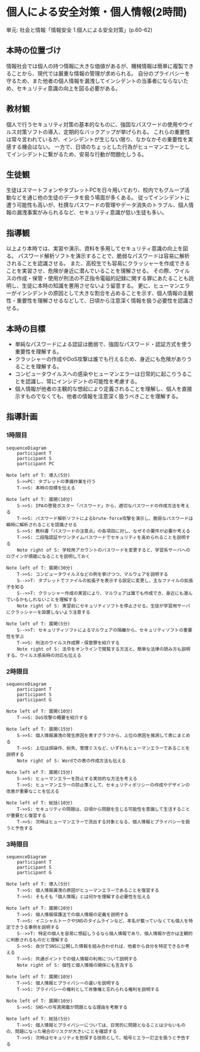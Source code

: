 # 個人による安全対策・個人情報(2時間)
単元: 社会と情報「情報安全 1.個人による安全対策」(p.60-62)

## 本時の位置づけ
情報社会では個人の持つ情報に大きな価値があるが、機械情報は簡単に複製できることから、現代では厳重な情報の管理が求められる。
自分のプライバシーを守るため、また他者の個人情報を漏洩してインシデントの当事者にならないため、セキュリティ意識の向上を図る必要がある。

## 教材観
個人で行うセキュリティ対策の基本的なものに、強固なパスワードの使用やウイルス対策ソフトの導入、定期的なバックアップが挙げられる。
これらの重要性は常々言われているが、インシデントが生じない限り、なかなかその重要性を実感する機会はない。
一方で、日頃のちょっとした行為がヒューマンエラーとしてインシデントに繋がるため、安易な行動が問題化しうる。

## 生徒観
生徒はスマートフォンやタブレットPCを日々用いており、校内でもグループ活動などを通じ他の生徒のデータを扱う場面が多くある。
従ってインシデントに遭う可能性も高いが、杜撰なパスワードの管理やデータ消失のトラブル、個人情報の漏洩事案がみられるなど、セキュリティ意識が低い生徒も多い。

## 指導観
以上より本時では、実習や演示、資料を多用してセキュリティ意識の向上を図る。
パスワード解析ソフトを演示することで、脆弱なパスワードは容易に解析されることを認識させる。
また、高校生でも容易にクラッシャーを作成できることを実習させ、危険が身近に潜んでいることを理解させる。
その際、ウイルスの作成・保管・使用が刑法の不正指令電磁的記録に関する罪にあたることも説明し、生徒に本時の知識を悪用させないよう留意する。
更に、ヒューマンエラーがインシデントの原因として大きな割合を占めることを示す、個人情報の主観性・重要性を理解させるなどして、日頃から注意深く情報を扱う必要性を認識させる。

## 本時の目標
- 単純なパスワードによる認証は脆弱で、強固なパスワード・認証方式を使う重要性を理解する。
- クラッシャーの作成やDoS攻撃は誰でも行えるため、身近にも危険がありうることを理解する。
- コンピュータウイルスへの感染やヒューマンエラーは日常的に起こりうることを認識し、常にインシデントの可能性を考慮する。
- 個人情報が他者の主観的な想起により定義されることを理解し、個人を直接示すものでなくても、他者の情報を注意深く扱うべきことを理解する。

## 指導計画
### 1時限目
```mermaid
sequenceDiagram
	participant T
	participant S
	participant PC

Note left of T: 導入(5分)
	S->>PC: タブレットの準備作業を行う
	T->>S: 本時の目標を伝える

Note left of T: 展開(10分)
	S->>S: IPAの啓発ポスター「パスワード」から、適切なパスワードの作成方法を考える
	T->>S: パスワード解析ソフトによるbrute-force攻撃を演示し、脆弱なパスワードは瞬時に解析されることを認識させる
	S->>S: 教科書「パスワードの注意点」の各項目に対し、なぜその要件が必要か考える
	T->>S: 二段階認証やワンタイムパスワードでセキュリティを高められることを説明する
	Note right of S: 学校用アカウントのパスワードを変更すると、学習系サーバへのログインが煩雑になることを説明しておく

Note left of T: 展開(30分)
	T->>S: コンピュータウイルスなどの例を挙げつつ、マルウェアを説明する
	S-->>T: タブレットでファイルの拡張子を表示する設定に変更し、主なファイルの拡張子を知る
	S-->>T: クラッシャー作成の実習により、マルウェアは誰でも作成でき、身近にも潜んでいるかもしれないことを理解する
	Note right of S: 実習前にセキュリティソフトを停止させる。生徒が学習用サーバにクラッシャーを設置しないよう注意する

Note left of T: 展開(5分)
	S-->>T: セキュリティソフトによるマルウェアの隔離から、セキュリティソフトの重要性を学ぶ
	T->>S: 刑法のウイルス作成罪・保管罪を紹介する
	Note right of S: 法令をオンラインで閲覧する方法と、簡単な法律の読み方も説明する。ウイルス感染時の対応も伝える
```

### 2時限目
```mermaid
sequenceDiagram
	participant T
	participant S
	participant G

Note left of T: 展開(10分)
	T->>S: DoS攻撃の概要を紹介する

Note left of T: 展開(15分)
	S->>S: 個人情報漏洩の発生原因を表すグラフから、上位の原因を推測して表にまとめる
	T->>S: 上位は誤操作、紛失、管理ミスなど、いずれもヒューマンエラーであることを説明する
	Note right of S: Wordでの表の作成方法も伝える

Note left of T: 展開(15分)
	S->>S: ヒューマンエラーを防止する実効的な方法を考える
	T->>S: ヒューマンエラーの防止策として、セキュリティポリシーの作成やデザインの改善が重要なことを伝える

Note left of T: 総括(10分)
	T->>S: セキュリティの問題は、日頃から問題を生じる可能性を意識して生活することが重要だと復習する
	T->>S: 次時はヒューマンエラーで流出する対象となる、個人情報とプライバシーを扱うと予告する
```

### 3時限目
```mermaid
sequenceDiagram
	participant T
	participant S
	participant G

Note left of T: 導入(5分)
	T->>S: 個人情報漏洩の原因がヒューマンエラーであることを復習する
	T->>S: そもそも「個人情報」とは何かを理解する必要性を伝える

Note left of T: 展開(20分)
	T->>S: 個人情報保護法での個人情報の定義を説明する
	T->>S: イニシャルトークやSNSのタイムラインなど、本名が載っていなくても個人を特定できうる事例を説明する
	S-->>T: 特定の個人を容易に想起しうるなら個人情報であり、個人情報か否かは主観的に判断されるものだと理解する
	S->>S: 自分でSNSに公開した情報を組み合わせれば、他者から自分を特定できるか考える
	T->>S: 共通ポイントでの個人情報の利用について説明する
	Note right of S: 個性と個人情報の関係にも言及する

Note left of T: 展開(10分)
	T->>S: 個人情報とプライバシーの違いを説明する
	T->>S: プライバシーの権利として肖像権と忘れられる権利を説明する

Note left of T: 展開(10分)
	S->>S: SNSへの写真掲載が問題となる理由を考察する

Note left of T: 総括(5分)
	T->>S: 個人情報とプライバシーについては、日常的に問題となることは少ないものの、問題になった場合のリスクが大きいことを確認する
	T->>S: 次時はセキュリティを担保する技術として、暗号とエラー訂正を扱うと予告する
```
